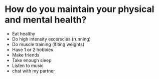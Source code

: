 # How do you maintain your physical and mental health?

- Eat healthy
- Do high intensity excerscies (running)
- Do muscle training (lfiting weights)
- Have 1 or 2 hobbies
- Make friends
- Take enough sleep
- Listen to music
- chat with my partner

